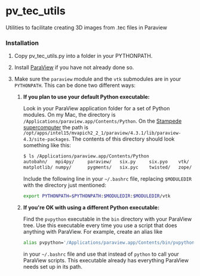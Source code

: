 # pv_tec_utils

Utilities to facilitate creating 3D images from .tec files in Paraview

### Installation

1. Copy pv_tec_utils.py into a folder in your PYTHONPATH.

2. Install [ParaView](http://www.paraview.org/download/) if you have not already done so.

3. Make sure the `paraview` module and the `vtk` submodules are in your `PYTHONPATH`. This can be done two different ways:
   1. **If you plan to use your default Python executable:**
      
      Look in your ParaView application folder for a set of Python modules. On my Mac, the directory is `/Applications/paraview.app/Contents/Python`. On the [Stampede supercomputer](https://www.tacc.utexas.edu/stampede/) the path is `/opt/apps/intel15/mvapich2_2_1/paraview/4.3.1/lib/paraview-4.3/site-packages`. The contents of this directory should look something like this:
      
      ```bash
      $ ls /Applications/paraview.app/Contents/Python
      autobahn/   mpi4py/     paraview/   six.py     six.pyo    vtk/
      matplotlib/ numpy/      pygments/   six.pyc    twisted/   zope/
      ```
      
      Include the following line in your `~/.bashrc` file, replacing `$MODULEDIR` with the directory just mentioned:
      
      ```bash
      export PYTHONPATH=$PYTHONPATH:$MODULEDIR:$MODULEDIR/vtk
      ```
      
   2. **If you're OK with using a different Python executable:**
      
      Find the `pvpython` executable in the `bin` directory with your ParaView tree. Use this executable every time you use a script that does anything with ParaView. For example, create an alias like
      
      ```bash
      alias pvpython='/Applications/paraview.app/Contents/bin/pvpython'
      ```
      
      in your `~/.bashrc` file and use that instead of `python` to call your ParaView scripts. This executable already has everything ParaView needs set up in its path.
